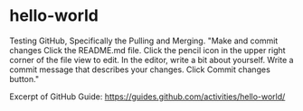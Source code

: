# hello-world

Testing GitHub, Specifically the Pulling and Merging.
"Make and commit changes
Click the README.md file.
Click the  pencil icon in the upper right corner of the file view to edit.
In the editor, write a bit about yourself.
Write a commit message that describes your changes.
Click Commit changes button."

Excerpt of GitHub Guide: https://guides.github.com/activities/hello-world/
